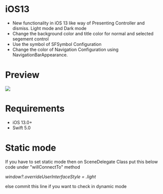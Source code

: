 # iOS13
* New functionality in iOS 13 like way of Presenting Controller and dismiss. Light mode and Dark mode
* Change the background color and title color for normal and selected segement control
* Use the symbol of SFSymbol Configuration
* Change the color of Navigation Configuration using NavigationBarAppearance.

# Preview
<img src = "http://hyperlocalnews.s3.amazonaws.com/uploads/202008/1598341800.png">

# Requirements
* iOS 13.0+
* Swift 5.0

# Static mode
If you have to set static mode then on SceneDelegate Class put this below code under "willConnectTo" method
 
*window?.overrideUserInterfaceStyle = .light*

else commit this line if you want to check in dynamic mode
